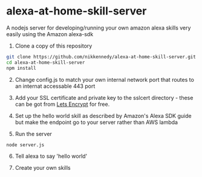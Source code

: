 # alexa-at-home-skill-server
A nodejs server for developing/running your own amazon alexa skills very easily using the Amazon alexa-sdk

1. Clone a copy of this repository
```bash
git clone https://github.com/nikkennedy/alexa-at-home-skill-server.git
cd alexa-at-home-skill-server
npm install
```

2. Change config.js to match your own internal network port that routes to an internat accessable 443 port 

3. Add your SSL certificate and private key to the sslcert directory - these can be got from [Lets Encrypt](https://letsencrypt.org) for free.

4. Set up the hello world skill as described by Amazon's Alexa SDK guide but make the endpoint go to your server rather than AWS lambda

5. Run the server

```bash
node server.js
```

6. Tell alexa to say 'hello world'

7. Create your own skills


